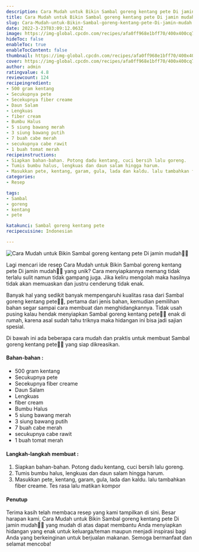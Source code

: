 ```yaml
---
description: Cara Mudah untuk Bikin Sambal goreng kentang pete Di jamin mudah"
title: Cara Mudah untuk Bikin Sambal goreng kentang pete Di jamin mudah
slug: Cara-Mudah-untuk-Bikin-Sambal-goreng-kentang-pete-Di-jamin-mudah
date: 2022-3-23T03:09:12.063Z
image: https://img-global.cpcdn.com/recipes/afa0ff968e1bff70/400x400cq70/photo.jpg
hideToc: false
enableToc: true
enableTocContent: false
thumbnail: https://img-global.cpcdn.com/recipes/afa0ff968e1bff70/400x400cq70/photo.jpg
cover: https://img-global.cpcdn.com/recipes/afa0ff968e1bff70/400x400cq70/photo.jpg
author: admin
ratingvalue: 4.8
reviewcount: 124
recipeingredient:
- 500 gram kentang
- Secukupnya pete
- Secekupnya fiber creame
- Daun Salam
- Lengkuas
- fiber cream
- Bumbu Halus
- 5 siung bawang merah
- 3 siung bawang putih
- 7 buah cabe merah
- secukupnya cabe rawit
- 1 buah tomat merah
recipeinstructions:
- Siapkan bahan-bahan. Potong dadu kentang, cuci bersih lalu goreng.
- Tumis bumbu halus, lengkuas dan daun salam hingga harum.
- Masukkan pete, kentang, garam, gula, lada dan kaldu. lalu tambahkan fiber creame. Tes rasa lalu matikan kompor
categories:
- Resep

tags:
- Sambal
- goreng
- kentang
- pete

katakunci: Sambal goreng kentang pete
recipecuisine: Indonesian

---
```


![Cara Mudah untuk Bikin Sambal goreng kentang pete Di jamin mudah👩‍🍳](https://img-global.cpcdn.com/recipes/afa0ff968e1bff70/400x400cq70/photo.jpg)

Lagi mencari ide resep Cara Mudah untuk Bikin Sambal goreng kentang pete Di jamin mudah👩‍🍳 yang unik? Cara menyiapkannya memang tidak terlalu sulit namun tidak gampang juga. Jika keliru mengolah maka hasilnya tidak akan memuaskan dan justru cenderung tidak enak.

Banyak hal yang sedikit banyak mempengaruhi kualitas rasa dari Sambal goreng kentang pete👩‍🍳, pertama dari jenis bahan, kemudian pemilihan bahan segar sampai cara membuat dan menghidangkannya. Tidak usah pusing kalau hendak menyiapkan Sambal goreng kentang pete👩‍🍳 enak di rumah, karena asal sudah tahu triknya maka hidangan ini bisa jadi sajian spesial.

Di bawah ini ada beberapa cara mudah dan praktis untuk membuat Sambal goreng kentang pete👩‍🍳 yang siap dikreasikan.

<!--inarticleads1-->

#### Bahan-bahan :

- 500 gram kentang
- Secukupnya pete
- Secekupnya fiber creame
- Daun Salam
- Lengkuas
- fiber cream
- Bumbu Halus
- 5 siung bawang merah
- 3 siung bawang putih
- 7 buah cabe merah
- secukupnya cabe rawit
- 1 buah tomat merah

<!--inarticleads2-->

#### Langkah-langkah membuat :

1. Siapkan bahan-bahan. Potong dadu kentang, cuci bersih lalu goreng.
1. Tumis bumbu halus, lengkuas dan daun salam hingga harum.
1. Masukkan pete, kentang, garam, gula, lada dan kaldu. lalu tambahkan fiber creame. Tes rasa lalu matikan kompor

#### Penutup

Terima kasih telah membaca resep yang kami tampilkan di sini. Besar harapan kami, Cara Mudah untuk Bikin Sambal goreng kentang pete Di jamin mudah👩‍🍳 yang mudah di atas dapat membantu Anda menyiapkan hidangan yang enak untuk keluarga/teman maupun menjadi inspirasi bagi Anda yang berkeinginan untuk berjualan makanan. Semoga bermanfaat dan selamat mencoba!